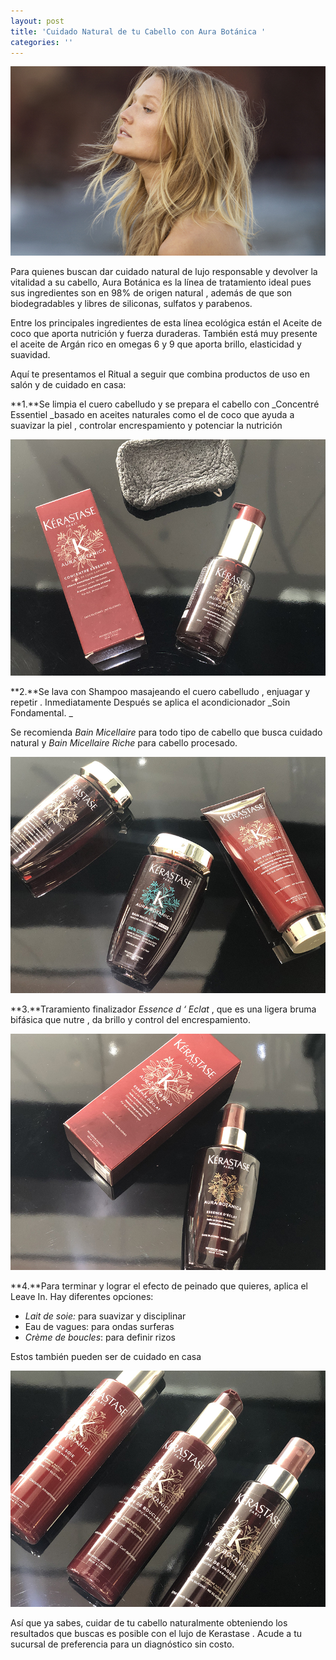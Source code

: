 ```yaml
---
layout: post
title: 'Cuidado Natural de tu Cabello con Aura Botánica '
categories: ''
---
```

![aura botánica, kerastase, natural hair, hair, natural care ](/img/uploads/aurabotanica.jpg)

Para quienes buscan  dar cuidado natural de lujo responsable y devolver la vitalidad a su cabello, Aura Botánica es la línea de tratamiento ideal pues sus ingredientes son en 98% de origen natural , además de que son biodegradables y libres de siliconas, sulfatos y parabenos.

Entre los principales ingredientes de esta línea ecológica están el Aceite de coco que aporta nutrición y fuerza duraderas. También está muy presente el aceite de Argán rico en omegas 6 y 9 que aporta brillo, elasticidad y suavidad.

Aquí te presentamos el Ritual a seguir que combina productos de uso en salón y de cuidado en casa: 

**1.**Se limpia el cuero cabelludo y se prepara el cabello con _Concentré Essentiel _basado en aceites naturales como el de coco que ayuda a suavizar la piel , controlar encrespamiento y potenciar la nutrición 

![concentré essentiel , aura botánica, natural hair, cuidado natural](/img/uploads/kerastase1.jpg)

**2️.**Se lava con Shampoo masajeando el cuero cabelludo , enjuagar y repetir . Inmediatamente Después se aplica el acondicionador _Soin Fondamental. _

Se recomienda _Bain Micellaire_ para todo tipo de cabello que busca cuidado natural y _Bain Micellaire Riche_ para cabello procesado.

![bain micellaire , bain micellaire riche , aura botánica, kerastase, cuidado del cabello, cabello natural , natural hair](/img/uploads/kerastase2.jpg)

**3.**Traramiento finalizador _Essence d ‘ Eclat_ , que es una ligera bruma bifásica que nutre , da brillo y control del encrespamiento.

![Essence d' Eclat , aura botánica, natural hair, cabello natural, cuidado natural ](/img/uploads/kerastase3.jpg)

**4.**Para terminar y lograr el efecto de peinado que quieres, aplica el Leave In. Hay diferentes opciones:

* _Lait de soie:_ para suavizar y disciplinar 
* Eau de vagues: para ondas surferas 
* _Crème de boucles_: para definir rizos 

Estos también pueden ser de cuidado en casa 

![null](/img/uploads/kerastase4.jpg)

Así que ya sabes, cuidar de tu cabello naturalmente obteniendo los resultados que buscas es posible con el lujo de Kerastase  . Acude a tu sucursal de preferencia para un diagnóstico sin costo.
